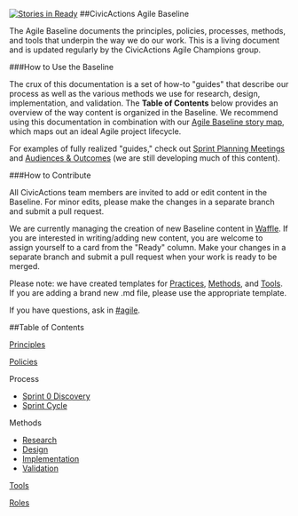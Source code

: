 [![Stories in Ready](https://badge.waffle.io/CivicActions/agile-baseline.png?label=ready&title=Ready)](https://waffle.io/CivicActions/agile-baseline)
##CivicActions Agile Baseline

The Agile Baseline documents the principles, policies, processes, methods, and tools that underpin the way we do our work. This is a living document and is updated regularly by the CivicActions Agile Champions group.

###How to Use the Baseline

The crux of this documentation is a set of how-to "guides" that describe our process as well as the various methods we use for research, design, implementation, and validation. The **Table of Contents** below provides an overview of the way content is organized in the Baseline. We recommend using this documentation in combination with our [Agile Baseline story map](https://civicactions.storiesonboard.com/m/agile-baseline-story-map), which maps out an ideal Agile project lifecycle.

For examples of fully realized "guides," check out [Sprint Planning Meetings](/03-process/practices/sprint-planning-meetings.md) and [Audiences & Outcomes](/04-methods/1-research/audiences-and-outcomes-guide.md) (we are still developing much of this content).

###How to Contribute

All CivicActions team members are invited to add or edit content in the Baseline. For minor edits, please make the changes in a separate branch and submit a pull request.

We are currently managing the creation of new Baseline content in [Waffle](https://waffle.io/CivicActions/agile-baseline). If you are interested in writing/adding new content, you are welcome to assign yourself to a card from the "Ready" column. Make your changes in a separate branch and submit a pull request when your work is ready to be merged.

Please note: we have created templates for [Practices](/03-process/practices/_template.md), [Methods](/04-methods/_template.md), and [Tools](/05-tools/_tool-template.md). If you are adding a brand new .md file, please use the appropriate template.

If you have questions, ask in [#agile](https://civicactions.slack.com/messages/agile/).


##Table of Contents

[Principles](01-principles/principles.md)

[Policies](02-policies/policies.md)

Process
- [Sprint 0 Discovery](03-process/sprint-0-discovery.md)
- [Sprint Cycle](03-process/sprint-cycle.md)

Methods
- [Research](04-methods/1-research.md)
- [Design](04-methods/2-design.md)
- [Implementation](04-methods/3-implementation.md)
- [Validation](04-methods/4-validation.md)

[Tools](05-tools/tools.md)

[Roles](06-roles/roles.md)
